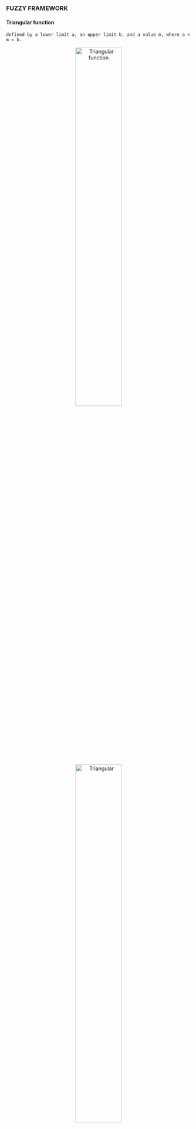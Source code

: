 ### FUZZY FRAMEWORK


#### Triangular function
	defined by a lower limit a, an upper limit b, and a value m, where a < m < b.

<p align="center">
  <img width="50%" height="50%" src="http://www.dma.fi.upm.es/recursos/aplicaciones/logica_borrosa/web/fuzzy_inferencia/img/desctri_en.gif" title="Triangular function">
  <img width="50%" height="50%" src="doc/assets/img/funtri.png" alt="Triangular">
</p>
